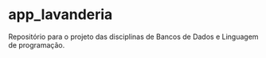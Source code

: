 # app_lavanderia
Repositório para o projeto das disciplinas de Bancos de Dados e Linguagem de programação.
